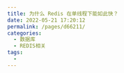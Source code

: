 ```yaml
---
title: 为什么 Redis 在单线程下能如此快？
date: 2022-05-21 17:20:12
permalink: /pages/d66211/
categories:
  - 数据库
  - REDIS相关
tags:
  - 
---
```

